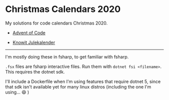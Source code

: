 # Christmas Calendars 2020

My solutions for code calendars Christmas 2020.

* [Advent of Code](https://adventofcode.com/2020)

* [Knowit Julekalender](https://julekalender.knowit.no/)

---

I'm mostly doing these in fsharp, to get familiar with fsharp.

`.fsx` files are fsharp interactive files.
Run them with `dotnet fsi <filename>`.
This requires the dotnet sdk.

I'll include a Dockerfile when I'm using features that require dotnet 5,
since that sdk isn't available yet for many linux distros (including the one I'm
using... :smile: )
